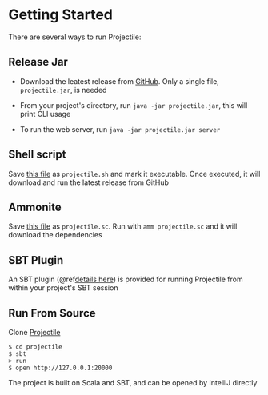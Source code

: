 # Getting Started

There are several ways to run Projectile:

## Release Jar

- Download the leatest release from [GitHub](https://github.com/Kyleu/projectile/releases). Only a single file, `projectile.jar`, is needed

- From your project's directory, run `java -jar projectile.jar`, this will print CLI usage

- To run the web server, run `java -jar projectile.jar server`


## Shell script

Save [this file](https://raw.githubusercontent.com/KyleU/projectile/master/bin/projectile.sh) as `projectile.sh` and mark it executable. 
Once executed, it will download and run the latest release from GitHub


## Ammonite

Save [this file](https://raw.githubusercontent.com/KyleU/projectile/master/bin/projectile.sc) as `projectile.sc`. 
Run with `amm projectile.sc` and it will download the dependencies


## SBT Plugin

An SBT plugin (@ref[details here](codegen/sbt-plugin.md)) is provided for running Projectile from within your project's SBT session


## Run From Source

Clone [Projectile](https://github.com/Kyleu/projectile)

```shell
$ cd projectile
$ sbt
> run
$ open http://127.0.0.1:20000
```

The project is built on Scala and SBT, and can be opened by IntelliJ directly
